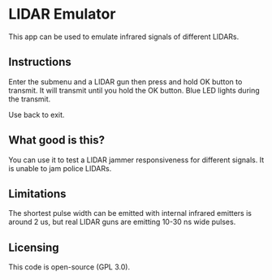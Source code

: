 # LIDAR Emulator
This app can be used to emulate infrared signals of different LIDARs.

## Instructions

Enter the submenu and a LIDAR gun then press and hold OK button to transmit.
It will transmit until you hold the OK button. Blue LED lights during the transmit.

Use back to exit.

## What good is this?

You can use it to test a LIDAR jammer responsiveness for different signals.
It is unable to jam police LIDARs.

## Limitations

The shortest pulse width can be emitted with internal infrared emitters is around 2 us,
but real LIDAR guns are emitting 10-30 ns wide pulses. 

## Licensing

This code is open-source (GPL 3.0).